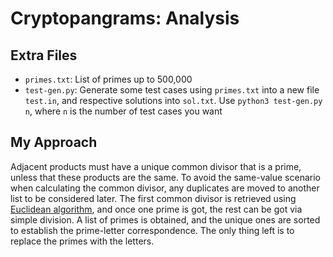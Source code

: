#   Cryptopangrams: Analysis
##  Extra Files
* `primes.txt`: List of primes up to 500,000
* `test-gen.py`: Generate some test cases using `primes.txt` into a new file `test.in`, and respective solutions into `sol.txt`. Use `python3 test-gen.py n`, where `n` is the number of test cases you want

##  My Approach
Adjacent products must have a unique common divisor that is a prime, unless that these products are the same. To avoid the same-value scenario when calculating the common divisor, any duplicates are moved to another list to be considered later. The first common divisor is retrieved using [Euclidean algorithm](https://en.wikipedia.org/wiki/Euclidean_algorithm), and once one prime is got, the rest can be got via simple division. A list of primes is obtained, and the unique ones are sorted to establish the prime-letter correspondence. The only thing left is to replace the primes with the letters.
